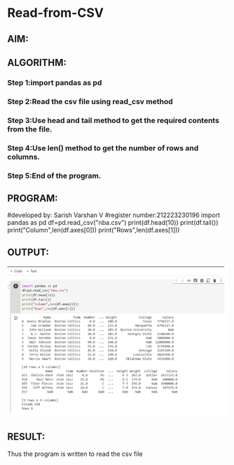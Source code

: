 # Read-from-CSV

## AIM:

## ALGORITHM:
### Step 1:import pandas as pd
### Step 2:Read the csv file using read_csv method
### Step 3:Use head and tail method to get the required contents from the file.
### Step 4:Use len() method to get the number of rows and columns.
### Step 5:End of the program.

## PROGRAM:
 #developed by: Sarish Varshan V
 #register number:212223230196
 import pandas as pd
 df=pd.read_csv("nba.csv")
 print(df.head(10))
 print(df.tail())
 print("Column",len(df.axes[0]))
 print("Rows",len(df.axes[1]))

## OUTPUT:
![alt text](image.png)

## RESULT:
Thus the program is written to read the csv file

